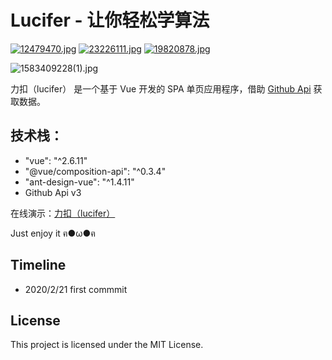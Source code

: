 # Lucifer - 让你轻松学算法

[![12479470.jpg](http://ww1.sinaimg.cn/large/0085d5ZVly1gci8cfzj99j300u00ua9t.jpg)](https://github.com/azl397985856)
[![23226111.jpg](http://ww1.sinaimg.cn/large/0085d5ZVly1gci7iybn8nj300u00u0hu.jpg)](https://github.com/jerkjoe)
[![19820878.jpg](http://ww1.sinaimg.cn/large/0085d5ZVly1gcjakw8e5sj300u00ujr5.jpg)](https://github.com/yulecc)

![1583409228(1).jpg](http://ww1.sinaimg.cn/large/0085d5ZVly1gcjaqriq7kj31bx0oqac5.jpg)

力扣（lucifer） 是一个基于 Vue 开发的 SPA 单页应用程序，借助 [Github Api](https://developer.github.com/v3/) 获取数据。

## 技术栈：
- "vue": "^2.6.11"
- "@vue/composition-api": "^0.3.4"
- "ant-design-vue": "^1.4.11"
- Github Api v3

在线演示：[力扣（lucifer）](https://leetcode-solution.cn)


Just enjoy it ฅ●ω●ฅ

## Timeline

- 2020/2/21 first commmit


## License

This project is licensed under the MIT License.
